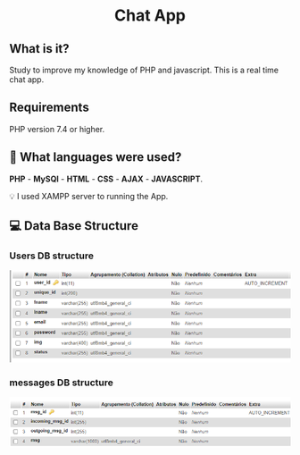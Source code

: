 <h1 align="center">
  Chat App
</h1>

## What is it?
Study to improve my knowledge of PHP and javascript. This is a real time chat app.

## Requirements
PHP version 7.4 or higher.

## 🎈 What languages were used?
 **PHP** - **MySQl** - **HTML** - **CSS** - **AJAX** - **JAVASCRIPT**. 
 
 💡 I used XAMPP server to running the App.
 
 ## 💻 Data Base Structure
 <h3>Users DB structure</h3>
 <img src="assets/img/usersDB.PNG">
 <h3>messages DB structure</h3>
 <img src="assets/img/messagesDB.PNG">
